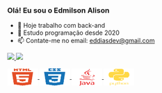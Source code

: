 ### Olá! Eu sou o Edmilson Alison



- 🔭 Hoje trabalho com back-and 
- 🌱 Estudo programação desde 2020
- 📫 Contate-me no email: eddiasdev@gmail.com

<div>
  <a href="https://github.com/EdmilsonAlison">
  <img height="140em" src="https://github-readme-stats.vercel.app/api?username=EdmilsonAlison&show_icons=true&theme=dracula&include_all_commits=true&count_private=true"/>
  <img height="140em" src="https://github-readme-stats.vercel.app/api/top-langs/?username=EdmilsonAlison&layout=compact&langs_count=7&theme=dracula"/>
</div>
  
<div style="display: inline_block"><br>
   <img align="center" alt="Rafa-Js" height="40" width="70" src="https://github.com/devicons/devicon/blob/master/icons/html5/html5-plain-wordmark.svg">
   <img align="center" alt="Rafa-Js" height="40" width="70" src="https://github.com/devicons/devicon/blob/master/icons/css3/css3-plain-wordmark.svg">
     <img align="center" alt="Rafa-Js" height="40" width="70" src="https://github.com/devicons/devicon/blob/master/icons/java/java-plain-wordmark.svg">
   <img align="center" alt="Rafa-Js" height="40" width="70" src="https://github.com/devicons/devicon/blob/master/icons/python/python-plain-wordmark.svg">
</div>
  
  ##
  
